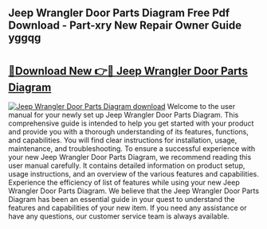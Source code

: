 ## Jeep Wrangler Door Parts Diagram Free Pdf Download - Part-xry New Repair Owner Guide yggqg

# <h2><a href="http://dfqkaq1.blite.top/?on=Jeep+Wrangler+Door+Parts+Diagram">🔗Download New 👉🔴 Jeep Wrangler Door Parts Diagram</a></h2>

[![Jeep Wrangler Door Parts Diagram download](https://i.imgur.com/lujVjoI.png)](http://dfqkaq1.blite.top/?on=Jeep+Wrangler+Door+Parts+Diagram)
Welcome to the user manual for your newly set up Jeep Wrangler Door Parts Diagram. This comprehensive guide is intended to help you get started with your product and provide you with a thorough understanding of its features, functions, and capabilities. You will find clear instructions for installation, usage, maintenance, and troubleshooting. To ensure a successful experience with your new Jeep Wrangler Door Parts Diagram, we recommend reading this user manual carefully. It contains detailed information on product setup, usage instructions, and an overview of the various features and capabilities. Experience the efficiency of list of features while using your new Jeep Wrangler Door Parts Diagram. We believe that the Jeep Wrangler Door Parts Diagram has been an essential guide in your quest to understand the features and capabilities of your new item. If you need any assistance or have any questions, our customer service team is always available.
